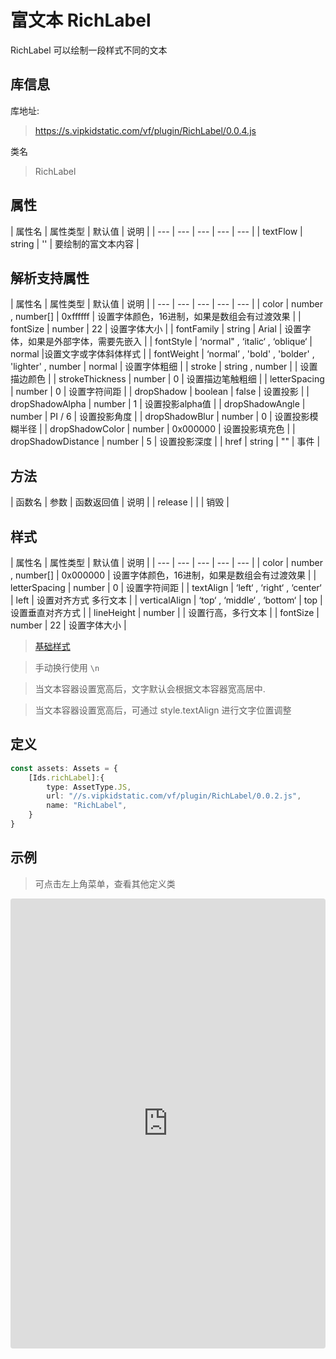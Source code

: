 # 富文本 RichLabel

RichLabel 可以绘制一段样式不同的文本

## 库信息
库地址:
> https://s.vipkidstatic.com/vf/plugin/RichLabel/0.0.4.js

类名
> RichLabel 

## 属性

| 属性名 | 属性类型 | 默认值 | 说明 |
| --- | --- | --- | --- | --- |
| textFlow |  string | '' | 要绘制的富文本内容 |

## 解析支持属性

| 属性名 | 属性类型 | 默认值 | 说明 |
| --- | --- | --- | --- | --- |
| color |  number , number[] | 0xffffff | 设置字体颜色，16进制，如果是数组会有过渡效果 |
| fontSize | number | 22 | 设置字体大小 |
| fontFamily |  string | Arial | 设置字体，如果是外部字体，需要先嵌入 |
| fontStyle | ‘normal" , ‘italic‘ , ‘oblique‘ | normal |设置文字或字体斜体样式 |
| fontWeight |  ‘normal’ , 'bold' , 'bolder' , 'lighter' , number  | normal | 设置字体粗细 |
| stroke |  string , number  |  | 设置描边颜色 |
| strokeThickness |  number  | 0 | 设置描边笔触粗细 |
| letterSpacing | number | 0 | 设置字符间距 |
| dropShadow |  boolean  | false | 设置投影 |
| dropShadowAlpha |  number  | 1 | 设置投影alpha值  |
| dropShadowAngle |  number  | PI / 6 | 设置投影角度 |
| dropShadowBlur |  number  | 0 | 设置投影模糊半径 |
| dropShadowColor |  number  | 0x000000 | 设置投影填充色 |
| dropShadowDistance |  number  | 5 | 设置投影深度 |
| href |  string  | "" | 事件 |

## 方法
| 函数名 | 参数 | 函数返回值 | 说明 |
| release |  |  | 销毁 |

## 样式

| 属性名 | 属性类型 | 默认值 | 说明 |
| --- | --- | --- | --- | --- |
| color |  number , number[] | 0x000000 | 设置字体颜色，16进制，如果是数组会有过渡效果 |
| letterSpacing | number | 0 | 设置字符间距 |
| textAlign | ‘left‘ , ‘right‘ , ‘center‘ | left | 设置对齐方式 多行文本 |
| verticalAlign | ‘top‘ , ‘middle‘ , ‘bottom‘ | top | 设置垂直对齐方式 |
| lineHeight | number |  | 设置行高，多行文本 |
| fontSize | number | 22 | 设置字体大小 |

> [基础样式](/handbook/style.html#样式)

> 手动换行使用 `\n`

> 当文本容器设置宽高后，文字默认会根据文本容器宽高居中.

> 当文本容器设置宽高后，可通过 style.textAlign 进行文字位置调整

## 定义
``` typescript
const assets: Assets = {
    [Ids.richLabel]:{
        type: AssetType.JS,
        url: "//s.vipkidstatic.com/vf/plugin/RichLabel/0.0.2.js",
        name: "RichLabel",
    }
}
```

## 示例

> 可点击左上角菜单，查看其他定义类

   <iframe src="https://codesandbox.io/embed/richlabelexample-ocnb8?fontsize=14&hidenavigation=1&module=%2Fsrc%2Fcomponents.ts&theme=dark"
     style="width:100%; height:720px; border:0; border-radius: 4px; overflow:hidden;"
     title="richLabelExample"
     allow="accelerometer; ambient-light-sensor; camera; encrypted-media; geolocation; gyroscope; hid; microphone; midi; payment; usb; vr; xr-spatial-tracking"
     sandbox="allow-forms allow-modals allow-popups allow-presentation allow-same-origin allow-scripts"
   ></iframe>